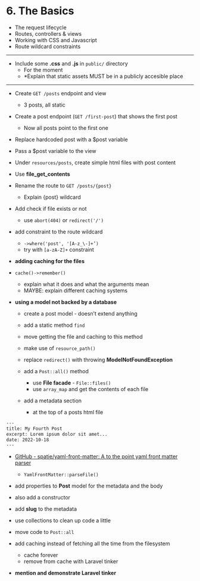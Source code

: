 # 6. The Basics

- The request lifecycle
- Routes, controllers & views
- Working with CSS and Javascript
- Route wildcard constraints

---

- Include some **.css** and **.js** in `public/` directory
  - For the moment
  - \*Explain that static assets MUST be in a publicly accesible place

---

- Create `GET /posts` endpoint and view
  - 3 posts, all static
- Create a post endpoint (`GET /first-post`) that shows the first post
  - Now all posts point to the first one
- Replace hardcoded post with a $post variable
- Pass a $post variable to the view
- Under `resources/posts`, create simple html files with post content
- Use **file_get_contents**
- Rename the route to `GET /posts/{post}`
  - Explain {post} wildcard
- Add check if file exists or not

  - use `abort(404)` or `redirect('/')`

- add constraint to the route wildcard

  - `->where('post', '[A-z_\-]+’)`
  - try with `[a-zA-Z]+` constraint

- **adding caching for the files**
- `cache()->remember()`

  - explain what it does and what the arguments mean
  - MAYBE: explain different caching systems

- **using a model not backed by a database**

  - create a post model - doesn’t extend anything
  - add a static method `find`
  - move getting the file and caching to this method
  - make use of `resource_path()`
  - replace `redirect()` with throwing **ModelNotFoundException**

  - add a `Post::all()` method

    - use **File facade** - `File::files()`
    - use `array_map` and get the contents of each file

  - add a metadata section
    - at the top of a posts html file

```html
---
title: My Fourth Post
excerpt: Lorem ipsum dolor sit amet...
date: 2022-10-18
---
```

- [GitHub - spatie/yaml-front-matter: A to the point yaml front matter parser](https://github.com/spatie/yaml-front-matter)
  - `YamlFrontMatter::parseFile()`
- add properties to **Post** model for the metadata and the body
- also add a constructor

- add **slug** to the metadata
- use collections to clean up code a little
- move code to `Post::all`
- add caching instead of fetching all the time from the filesystem
  - cache forever
  - remove from cache with Laravel tinker
- **mention and demonstrate Laravel tinker**
